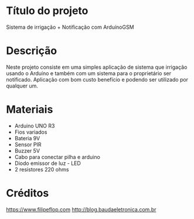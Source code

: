 # Título do projeto
Sistema de irrigação + Notificação com ArduínoGSM
# Descrição
Neste projeto consiste em uma simples aplicação de sistema que irrigação usando o Arduíno e também com um sistema para o 
proprietário ser notificado. Aplicação com bom custo benefício e podendo ser utilizado por qualquer um.
# Materiais
- Arduino UNO R3
- Fios variados
- Bateria 9V
- Sensor PIR
- Buzzer 5V
- Cabo para conectar pilha e arduino
- Diodo emissor de luz - LED
- 2 resistores 220 ohms
# Créditos 
https://www.filipeflop.com
http://blog.baudaeletronica.com.br
